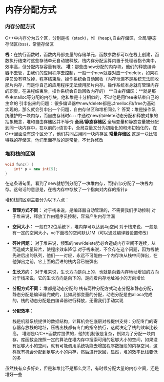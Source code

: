 # 内存分配方式

### 内存分配方式

C++中内存分为五个区，分别是栈（stack），堆（heap),自由存储区，全局/静态存储区(bss)，常量存储区

**栈**：在执行函数时，函数内局部变量的存储单元，函数参数都可以在栈上创建，函数执行结束时这些存储单元自动被释放，栈内存分配运算内置于处理器指令集中，效率高，但分配内存容量有限。
**堆**：那些由new分配的内存块，他们的释放编译器不去管，由我们的应用程序去控制，一般一个new就要对应一个delete，如果程序员没有释放掉，程序结束后，操作系统会自动回收（内存泄漏不是系统无法回收那片内存，而是你自己的应用程序无法使用那片内存。操作系统本身就有管理内存的职责，在进程结束后，操作系统会自动回收内存的）
**自由存储区：**就是那些由malloc等分配的内存块，他和堆是十分相似的，不过他是用free来结束自己的生命的
引申出来的问题：
很多编译器中new/delete都是以melloc和/free为基础实现的，那么就会引申出一个问题，自由存储区和堆相同么？
答案：堆是操作系统维护的一块内存，而自由存储时c++中通过new和delete动态分配和释放对象的抽象概念，堆和自由存储区并不等价
**全局/静态存储区**
全局变量和静态变量被分配到同一块内存中，在以前的c语言中，全局变量又分为初始化的和未初始化的，在C++里面没有这个区分了，他们共同占用同一块内存区
**常量存储区**
这是一块比较特殊的存储区，他们里面存放的是常量，不允许修改  


### 堆和栈的区别

```C++
void func() {
    int* p = new int[5];
}
```

在这条语句里，看到了new就想到分配了一块堆内存，而指针p分配了一块栈内存。这句话的意思是，在栈内存中存放了一个指向对内存的指针p

堆和栈的区别主要分为以下六点：

* **管理方式不同：**
  对于栈来说，是编译器自动管理的，不需要我们手动控制
  对于堆来说，释放工作由程序员控制，容易产生内存泄漏

* **空间大小：**
  一般在32位系统下，堆内存可以达到4g空间
  对于栈来说，一般是有一定的空间大小，vc下面栈的空间默认1M（可以通过编译器设置修改）

* **碎片问题：**
  对于堆来说，频繁的new/delete势必会造成内存空间不连续，从而造成大量碎片，使程序效率降低
  对于栈来说，不会存在这个问题，因为栈使先进后出的队列，他们一一对应，永远不可能由一个内存块从栈中间弹出，在他弹出之前，它上面的后进的栈内容已被弹出

* **生长方向：**
  对于堆来说，生长方向是向上的，也就是向着内存地址增加的方向
  对于栈来说，它的生长方向是向下的，是向着内存地址减小的方向增长

* **分配方式不同：**
  堆都是动态分配的
  栈有两种分配方式动态分配和静态分配，静态分配是编译器完成的，比如局部变量的分配，动态分配是由alloca完成的，栈的动态分配是由编译器进行释放，无需我们手动实现

* **分配效率：**

  栈是机器系统提供的数据结构，计算机会在底层对栈提供支持：分配专门的寄存器存放栈的地址，压栈出栈都有专门的指令执行，这就决定了栈的效率比较高。
  堆则是C/C++函数库提供的，他的机制很是复杂，例如为了分配一块内存，库函数会按照一定的算法在堆内存中搜索可用的足够大小的空间，如果没有足够大小的空间，就有可能调用系统功能去增加程序数据段的内存空间，这样就有机会分配到足够大小的内存，然后进行返回，显然，堆的效率比栈要低的多  

虽然栈有众多好处，但是和堆比不是那么灵活，有时候分配大量的内存空间，还是堆好一些
